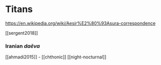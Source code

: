 # Titans

https://en.wikipedia.org/wiki/Aesir%E2%80%93Asura-correspondence

[[sergent2018]]

### Iranian *daēva*
[[ahmadi2015]] - [[chthonic]] [[night-nocturnal]]